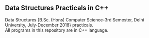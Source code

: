 ## Data Structures Practicals in C++
Data Structures {B.Sc. (Hons) Computer Science-3rd Semester, Delhi University, July-December 2018} practicals.
	<br>
All programs in this repository are in C++ language.
